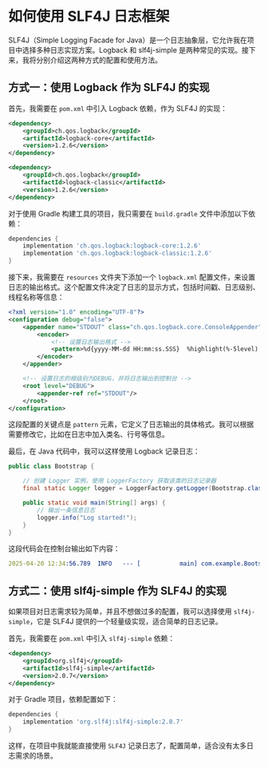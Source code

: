 # 如何使用 SLF4J 日志框架

SLF4J（Simple Logging Facade for Java）是一个日志抽象层，它允许我在项目中选择多种日志实现方案。Logback 和 slf4j-simple 是两种常见的实现。接下来，我将分别介绍这两种方式的配置和使用方法。

## 方式一：使用 Logback 作为 SLF4J 的实现

首先，我需要在 `pom.xml` 中引入 Logback 依赖，作为 SLF4J 的实现：
```xml
<dependency>
    <groupId>ch.qos.logback</groupId>
    <artifactId>logback-core</artifactId>
    <version>1.2.6</version>
</dependency>

<dependency>
    <groupId>ch.qos.logback</groupId>
    <artifactId>logback-classic</artifactId>
    <version>1.2.6</version>
</dependency>
```

对于使用 Gradle 构建工具的项目，我只需要在 `build.gradle` 文件中添加以下依赖：

```groovy
dependencies {
    implementation 'ch.qos.logback:logback-core:1.2.6'
    implementation 'ch.qos.logback:logback-classic:1.2.6'
}
```

接下来，我需要在 `resources` 文件夹下添加一个 `logback.xml` 配置文件，来设置日志的输出格式。这个配置文件决定了日志的显示方式，包括时间戳、日志级别、线程名称等信息：

```xml
<?xml version="1.0" encoding="UTF-8"?>
<configuration debug="false">
    <appender name="STDOUT" class="ch.qos.logback.core.ConsoleAppender">
        <encoder>
            <!-- 设置日志输出格式 -->
            <pattern>%d{yyyy-MM-dd HH:mm:ss.SSS}  %highlight(%-5level) --- [%+15thread] %cyan(%-36logger{36}) : %msg%n</pattern>
        </encoder>
    </appender>

    <!-- 设置日志的根级别为DEBUG，并将日志输出到控制台 -->
    <root level="DEBUG">
        <appender-ref ref="STDOUT"/>
    </root>
</configuration>
```

这段配置的关键点是 `pattern` 元素，它定义了日志输出的具体格式。我可以根据需要修改它，比如在日志中加入类名、行号等信息。

最后，在 Java 代码中，我可以这样使用 Logback 记录日志：

```java
public class Bootstrap {

    // 创建 Logger 实例，使用 LoggerFactory 获取该类的日志记录器
    final static Logger logger = LoggerFactory.getLogger(Bootstrap.class);

    public static void main(String[] args) {
        // 输出一条信息日志
        logger.info("Log started!");
    }
}
```

这段代码会在控制台输出如下内容：

```yaml
2025-04-20 12:34:56.789  INFO   --- [           main] com.example.Bootstrap : Log started!
```
## 方式二：使用 slf4j-simple 作为 SLF4J 的实现

如果项目对日志需求较为简单，并且不想做过多的配置，我可以选择使用 `slf4j-simple`，它是 SLF4J 提供的一个轻量级实现，适合简单的日志记录。

首先，我需要在 `pom.xml` 中引入 `slf4j-simple` 依赖：

```xml
<dependency>
    <groupId>org.slf4j</groupId>
    <artifactId>slf4j-simple</artifactId>
    <version>2.0.7</version>
</dependency>
```

对于 Gradle 项目，依赖配置如下：

```groovy
dependencies {
    implementation 'org.slf4j:slf4j-simple:2.0.7'
}
```

这样，在项目中我就能直接使用 `SLF4J` 记录日志了，配置简单，适合没有太多日志需求的场景。